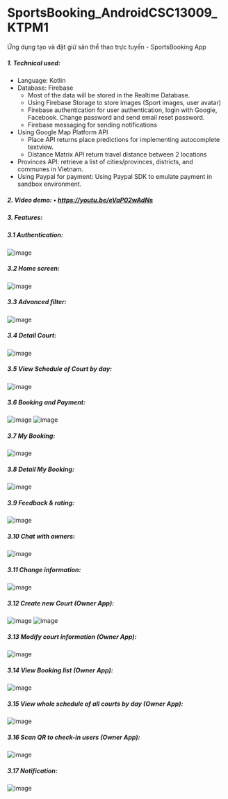 # SportsBooking_AndroidCSC13009_KTPM1

Ứng dụng tạo và đặt giữ sân thể thao trực tuyến - SportsBooking App

##### 1. Technical used:
- Language: Kotlin
- Database: Firebase
  - Most of the data will be stored in the Realtime Database.
  - Using Firebase Storage to store images (Sport images, user avatar)
  - Firebase authentication for user authentication, login with Google, Facebook. Change password and send email reset password.
  - Firebase messaging for sending notifications
- Using Google Map Platform API
    - Place API returns place predictions for implementing autocomplete textview.
    - Distance Matrix API return travel distance between 2 locations
- Provinces API: retrieve a list of cities/provinces, districts, and communes in Vietnam.
- Using Paypal for payment: Using Paypal SDK to emulate payment in sandbox environment.
 
##### 2. Video demo: •	https://youtu.be/eVaP02wAdNs

##### 3. Features:
##### 3.1 Authentication:
![image](https://github.com/ledangkhoa11-4/SportsBooking_AndroidCSC13009_KTPM1/assets/103125520/f64a5162-befc-4c53-bd72-8732aed813d6)
##### 3.2 Home screen:
![image](https://github.com/ledangkhoa11-4/SportsBooking_AndroidCSC13009_KTPM1/assets/103125520/835c4076-87ba-48bc-84c4-20ea7f7386c2)
##### 3.3 Advanced filter:
![image](https://github.com/ledangkhoa11-4/SportsBooking_AndroidCSC13009_KTPM1/assets/103125520/81d067eb-544b-4740-963d-13f75b608951)
##### 3.4 Detail Court:
![image](https://github.com/ledangkhoa11-4/SportsBooking_AndroidCSC13009_KTPM1/assets/103125520/8d5b4b5f-46fb-407d-8daf-bbf5712c758a)
##### 3.5 View Schedule of Court by day:
![image](https://github.com/ledangkhoa11-4/SportsBooking_AndroidCSC13009_KTPM1/assets/103125520/1958f781-c749-42e5-9f19-c08052608690)
##### 3.6 Booking and Payment:
![image](https://github.com/ledangkhoa11-4/SportsBooking_AndroidCSC13009_KTPM1/assets/103125520/75edfa18-e19b-4dff-8c5d-828aef715acd)
![image](https://github.com/ledangkhoa11-4/SportsBooking_AndroidCSC13009_KTPM1/assets/103125520/93adf060-b880-4172-afc1-687b8d70121b)
##### 3.7 My Booking:
![image](https://github.com/ledangkhoa11-4/SportsBooking_AndroidCSC13009_KTPM1/assets/103125520/2b9a7b74-24cb-43ea-b159-45558641c691)
##### 3.8 Detail My Booking:
![image](https://github.com/ledangkhoa11-4/SportsBooking_AndroidCSC13009_KTPM1/assets/103125520/14ae7a6c-2057-4e6e-8491-8523839cff99)
##### 3.9 Feedback & rating:
![image](https://github.com/ledangkhoa11-4/SportsBooking_AndroidCSC13009_KTPM1/assets/103125520/f1270a64-ff66-4e1a-9c18-08d2a407e587)
##### 3.10 Chat with owners:
![image](https://github.com/ledangkhoa11-4/SportsBooking_AndroidCSC13009_KTPM1/assets/103125520/8bd0f5f0-de98-4c68-a4f2-2837fc82b8ef)
##### 3.11 Change information:
![image](https://github.com/ledangkhoa11-4/SportsBooking_AndroidCSC13009_KTPM1/assets/103125520/48f633f3-0b19-4eeb-b3f8-d3b9404790ee)
##### 3.12 Create new Court (Owner App):
![image](https://github.com/ledangkhoa11-4/SportsBooking_AndroidCSC13009_KTPM1/assets/103125520/1eabe8a8-5733-443f-8807-44b630a239c9)
![image](https://github.com/ledangkhoa11-4/SportsBooking_AndroidCSC13009_KTPM1/assets/103125520/4ed8ce04-86fb-4232-87df-fcc7ace935ce)
##### 3.13 Modify court information (Owner App):
![image](https://github.com/ledangkhoa11-4/SportsBooking_AndroidCSC13009_KTPM1/assets/103125520/40e7a280-99ba-4b01-abe6-e849ee97e5e2)
##### 3.14 View Booking list (Owner App):
![image](https://github.com/ledangkhoa11-4/SportsBooking_AndroidCSC13009_KTPM1/assets/103125520/f5eb474c-40d1-4b90-a1bd-76f341327b35)
##### 3.15 View whole schedule of all courts by day (Owner App):
![image](https://github.com/ledangkhoa11-4/SportsBooking_AndroidCSC13009_KTPM1/assets/103125520/3bd64f59-4d93-43b4-86fa-10c04fd6beea)
##### 3.16 Scan QR to check-in users (Owner App):
![image](https://github.com/ledangkhoa11-4/SportsBooking_AndroidCSC13009_KTPM1/assets/103125520/d57fe157-9118-40f5-947e-a03cac0ac086)
##### 3.17 Notification:
![image](https://github.com/ledangkhoa11-4/SportsBooking_AndroidCSC13009_KTPM1/assets/103125520/d1de8b81-cf36-47de-bb8e-9c2e3dc80c75)


